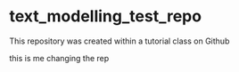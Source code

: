 # text_modelling_test_repo
This repository was created within a tutorial class on Github 


this is me changing the rep
